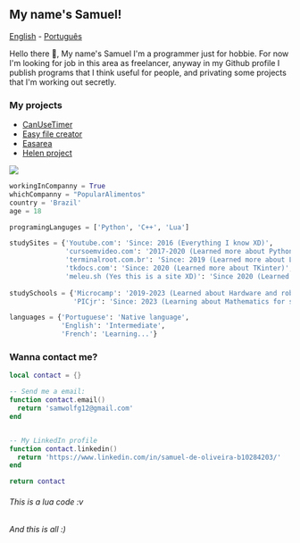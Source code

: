 ## My name's Samuel!

[English](https://github.com/Samuel-de-Oliveira/Samuel-de-Oliveira) - [Português](https://github.com/Samuel-de-Oliveira/Samuel-de-Oliveira/blob/main/LEIA-ME.md)

Hello there 👋, My name's Samuel I'm a programmer just for hobbie. For now I'm looking for job in this area as freelancer, anyway in my Github profile I publish programs that I think useful for people, and privating some projects that I'm working out secretly.

### My projects

- [CanUseTimer](https://github.com/Samuel-de-Oliveira/CanUseTimer)
- [Easy file creator](https://github.com/samuel-de-Oliveira/easyFileCreator)
- [Easarea](https://github.com/samuel-de-oliveira/Easarea)
- [Helen project](https://github.com/samuel-de-Oliveira/helen)

<img src="https://github-readme-stats.vercel.app/api/top-langs/?username=samuel-de-oliveira&layout=compact&langs_count=10&theme=darcula">

``` Python
workingInCompanny = True
whichCompanny = "PopularAlimentos"
country = 'Brazil'
age = 18

programingLanguges = ['Python', 'C++', 'Lua']

studySites = {'Youtube.com': 'Since: 2016 (Everything I know XD)',
              'cursoemvideo.com': '2017-2020 (Learned more about Python and basic Linux)',
              'terminalroot.com.br': 'Since: 2019 (Learned more about Linux)',
              'tkdocs.com': 'Since: 2020 (Learned more about TKinter)',
              'meleu.sh (Yes this is a site XD)': 'Since 2020 (Learned about ShellScript)'}
              
studySchools = {'Microcamp': '2019-2023 (Learned about Hardware and robotic)',
                'PICjr': 'Since: 2023 (Learning about Mathematics for science initiation)'}

languages = {'Portuguese': 'Native language', 
             'English': 'Intermediate',
             'French': 'Learning...'}
```

### Wanna contact me?

```lua
local contact = {}

-- Send me a email:
function contact.email()
  return 'samwolfg12@gmail.com'
end


-- My LinkedIn profile
function contact.linkedin()
  return 'https://www.linkedin.com/in/samuel-de-oliveira-b10284203/'
end

return contact
```
###### This is a lua code :v

###### *And this is all :)*
